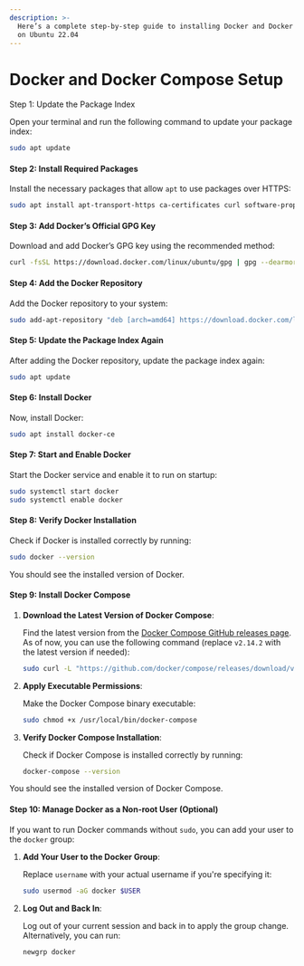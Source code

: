 ```yaml
---
description: >-
  Here’s a complete step-by-step guide to installing Docker and Docker Compose
  on Ubuntu 22.04
---
```


# Docker and Docker Compose Setup



Step 1: Update the Package Index

Open your terminal and run the following command to update your package index:

```bash
sudo apt update
```

#### Step 2: Install Required Packages

Install the necessary packages that allow `apt` to use packages over HTTPS:

```bash
sudo apt install apt-transport-https ca-certificates curl software-properties-common
```

#### Step 3: Add Docker’s Official GPG Key

Download and add Docker’s GPG key using the recommended method:

```bash
curl -fsSL https://download.docker.com/linux/ubuntu/gpg | gpg --dearmor | sudo tee /etc/apt/trusted.gpg.d/docker.gpg > /dev/null
```

#### Step 4: Add the Docker Repository

Add the Docker repository to your system:

```bash
sudo add-apt-repository "deb [arch=amd64] https://download.docker.com/linux/ubuntu $(lsb_release -cs) stable"
```

#### Step 5: Update the Package Index Again

After adding the Docker repository, update the package index again:

```bash
sudo apt update
```

#### Step 6: Install Docker

Now, install Docker:

```bash
sudo apt install docker-ce
```

#### Step 7: Start and Enable Docker

Start the Docker service and enable it to run on startup:

```bash
sudo systemctl start docker
sudo systemctl enable docker
```

#### Step 8: Verify Docker Installation

Check if Docker is installed correctly by running:

```bash
sudo docker --version
```

You should see the installed version of Docker.

#### Step 9: Install Docker Compose

1.  **Download the Latest Version of Docker Compose**:

    Find the latest version from the [Docker Compose GitHub releases page](https://github.com/docker/compose/releases). As of now, you can use the following command (replace `v2.14.2` with the latest version if needed):

    ```bash
    sudo curl -L "https://github.com/docker/compose/releases/download/v2.14.2/docker-compose-$(uname -s)-$(uname -m)" -o /usr/local/bin/docker-compose
    ```
2.  **Apply Executable Permissions**:

    Make the Docker Compose binary executable:

    ```bash
    sudo chmod +x /usr/local/bin/docker-compose
    ```
3.  **Verify Docker Compose Installation**:

    Check if Docker Compose is installed correctly by running:

    ```bash
    docker-compose --version
    ```

You should see the installed version of Docker Compose.

#### Step 10: Manage Docker as a Non-root User (Optional)

If you want to run Docker commands without `sudo`, you can add your user to the `docker` group:

1.  **Add Your User to the Docker Group**:

    Replace `username` with your actual username if you're specifying it:

    ```bash
    sudo usermod -aG docker $USER
    ```
2.  **Log Out and Back In**:

    Log out of your current session and back in to apply the group change. Alternatively, you can run:

    ```bash
    newgrp docker
    ```

####
